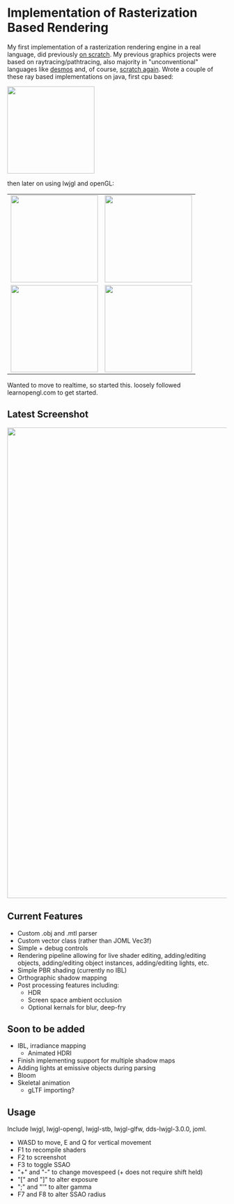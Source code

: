 # Implementation of Rasterization Based Rendering
My first implementation of a rasterization rendering engine in a real language, did previously [on scratch](https://turbowarp.org/1131546958/fullscreen?hqpen&fps=60). My previous graphics projects were based on raytracing/pathtracing, also majority in "unconventional" languages like [desmos](https://www.desmos.com/calculator/jznxn2yzkt) and, of course, [scratch again](https://scratch.mit.edu/projects/960060994/). Wrote a couple of these ray based implementations on java, first cpu based: 

<img src="https://github.com/user-attachments/assets/76f0623e-f46b-4804-bde3-06f55c9511ea" width="200">

then later on using lwjgl and openGL:
<table>
  <tr>
    <td><img src="https://github.com/user-attachments/assets/aad42e58-3034-491a-a3a7-5766ccc8d089" width="200"></td>
    <td><img src="https://github.com/user-attachments/assets/e4ef819f-772f-46a2-b733-822685ddb7a1" width="200"></td>
  </tr>
  <tr>
    <td><img src="https://github.com/user-attachments/assets/9debb4be-035f-4302-81f0-76a2276fd21b" width="200"></td>
    <td><img src="https://github.com/user-attachments/assets/11651134-6a20-4c16-8a2c-3e587459acf9" width="200"></td>
  </tr>
</table>
Wanted to move to realtime, so started this. loosely followed learnopengl.com to get started.


## Latest Screenshot
<img src="https://github.com/user-attachments/assets/eca83694-6cad-4fdb-b8f0-b11bb39a06d8" width="1080">


## Current Features
- Custom .obj and .mtl parser
- Custom vector class (rather than JOML Vec3f)
- Simple + debug controls
- Rendering pipeline allowing for live shader editing, adding/editing objects, adding/editing object instances, adding/editing lights, etc.
- Simple PBR shading (currently no IBL)
- Orthographic shadow mapping
- Post processing features including:
  - HDR
  - Screen space ambient occlusion
  - Optional kernals for blur, deep-fry
 
## Soon to be added
- IBL, irradiance mapping
  - Animated HDRI
- Finish implementing support for multiple shadow maps
- Adding lights at emissive objects during parsing
- Bloom
- Skeletal animation
  - gLTF importing?

## Usage
Include lwjgl, lwjgl-opengl, lwjgl-stb, lwjgl-glfw, dds-lwjgl-3.0.0, joml.
- WASD to move, E and Q for vertical movement
- F1 to recompile shaders
- F2 to screenshot
- F3 to toggle SSAO
- "+" and "-" to change movespeed (+ does not require shift held)
- "[" and "]" to alter exposure
- ";" and "'" to alter gamma
- F7 and F8 to alter SSAO radius
